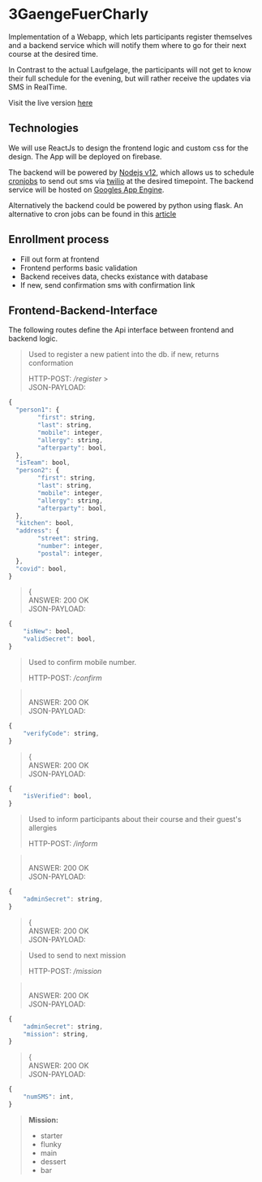 # 3GaengeFuerCharly

Implementation of a Webapp, which lets participants register themselves and a backend service which will notify them where to go for their next course at the desired time.

In Contrast to the actual Laufgelage, the participants will not get to know their full schedule for the evening, but will rather receive the updates via SMS in RealTime.

Visit the live version [here](https://charlottepradel.de)

## Technologies

We will use ReactJs to design the frontend logic and custom css for the design. The App will be deployed on firebase.

The backend will be powered by [Nodejs v12](https://github.com/nodejs/node), which allows us to schedule [cronjobs](https://www.npmjs.com/package/cron) to send out sms via [twilio](https://www.npmjs.com/package/twilio) at the desired timepoint. The backend service will be hosted on [Googles App Engine](https://cloud.google.com/appengine/docs).

Alternatively the backend could be powered by python using flask. An alternative to cron jobs can be found in this [article](https://medium.com/thetiltblog/creating-scheduled-functions-in-python-apps-400ecea05bc3)

## Enrollment process

- Fill out form at frontend
- Frontend performs basic validation
- Backend receives data, checks existance with database
- If new, send confirmation sms with confirmation link

## Frontend-Backend-Interface

The following routes define the Api interface between frontend and backend logic.

> Used to register a new patient into the db. if new, returns conformation
>
> HTTP-POST: _/register_ > <br>JSON-PAYLOAD:

```js
{
  "person1": {
        "first": string,
        "last": string,
        "mobile": integer,
        "allergy": string,
        "afterparty": bool,
  },
  "isTeam": bool,
  "person2": {
        "first": string,
        "last": string,
        "mobile": integer,
        "allergy": string,
        "afterparty": bool,
  },
  "kitchen": bool,
  "address": {
        "street": string,
        "number": integer,
        "postal": integer,
  },
  "covid": bool,
}
```

> {
> <br> ANSWER: 200 OK
> <br>JSON-PAYLOAD:

```js
{
    "isNew": bool,
    "validSecret": bool,
}
```

> Used to confirm mobile number.
>
> HTTP-POST: _/confirm_

> <br> ANSWER: 200 OK
> <br>JSON-PAYLOAD:

```js
{
    "verifyCode": string,
}
```

> {
> <br> ANSWER: 200 OK
> <br>JSON-PAYLOAD:

```js
{
    "isVerified": bool,
}
```


> Used to inform participants about their course and their guest's allergies
>
> HTTP-POST: _/inform_

> <br> ANSWER: 200 OK
> <br>JSON-PAYLOAD:

```js
{
    "adminSecret": string,
}
```

> {
> <br> ANSWER: 200 OK
> <br>JSON-PAYLOAD:


> Used to send to next mission
>
> HTTP-POST: _/mission_

> <br> ANSWER: 200 OK
> <br>JSON-PAYLOAD:

```js
{
    "adminSecret": string,
    "mission": string,
}
```

> {
> <br> ANSWER: 200 OK
> <br>JSON-PAYLOAD:

```js
{
    "numSMS": int,
}
```
> **Mission:**
> + starter
> + flunky
> + main
> + dessert
> + bar